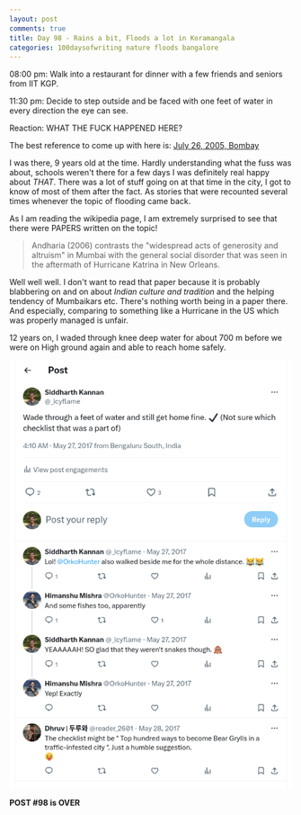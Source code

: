 ```yaml
---
layout: post
comments: true
title: Day 98 - Rains a bit, Floods a lot in Koramangala
categories: 100daysofwriting nature floods bangalore
---
```


08:00 pm: Walk into a restaurant for dinner with a few friends and seniors from IIT
KGP.

11:30 pm: Decide to step outside and be faced with one feet of water in every
direction the eye can see.

Reaction: WHAT THE FUCK HAPPENED HERE?

The best reference to come up with here is: [July 26, 2005,
Bombay](https://en.wikipedia.org/wiki/Maharashtra_floods_of_2005)

I was there, 9 years old at the time. Hardly understanding what the fuss was
about, schools weren't there for a few days I was definitely real happy about
_THAT_. There was a lot of stuff going on at that time in the city, I got to
know of most of them after the fact. As stories that were recounted several
times whenever the topic of flooding came back.

As I am reading the wikipedia page, I am extremely surprised to see that there
were PAPERS written on the topic!

> Andharia (2006) contrasts the "widespread acts of generosity and altruism" in
> Mumbai with the general social disorder that was seen in the aftermath of
> Hurricane Katrina in New Orleans.

Well well well. I don't want to read that paper because it is probably
blabbering on and on about _Indian culture and tradition_ and the helping
tendency of Mumbaikars etc. There's nothing worth being in a paper there. And
especially, comparing to something like a Hurricane in the US which was properly
managed is unfair.

12 years on, I waded through knee deep water for about 700 m before we were on
High ground again and able to reach home safely.

[![twitter-screenshot](/public/img/2017-05-26-twitter.png)](https://twitter.com/_icyflame/status/868182696471797760)

**POST #98 is OVER**
